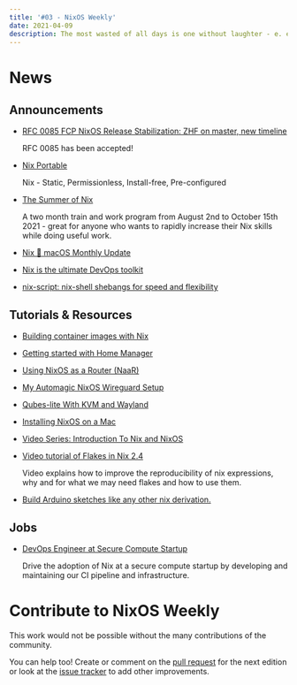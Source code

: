 ```yaml
---
title: '#03 - NixOS Weekly'
date: 2021-04-09
description: The most wasted of all days is one without laughter - e. e. cummings
---
```


# News

## Announcements

- [RFC 0085 FCP NixOS Release Stabilization: ZHF on master, new timeline](https://github.com/NixOS/rfcs/pull/85)

  RFC 0085 has been accepted!

- [Nix Portable](https://github.com/DavHau/nix-portable)

  Nix - Static, Permissionless, Install-free, Pre-configured

- [The Summer of Nix](https://summer.nixos.org/)

  A two month train and work program from August 2nd to October 15th 2021 - great for anyone who wants to rapidly increase their Nix skills while doing useful work.

- [Nix 🖤 macOS Monthly Update](https://discourse.nixos.org/t/nix-macos-monthly/12330)

- [Nix is the ultimate DevOps toolkit](https://tech.channable.com/posts/2021-04-09-nix-is-the-ultimate-devops-toolkit.html)

- [nix-script: nix-shell shebangs for speed and flexibility](https://bytes.zone/posts/nix-script/)

## Tutorials & Resources

- [Building container images with Nix](https://thewagner.net/blog/2021/02/25/building-container-images-with-nix/)

- [Getting started with Home Manager](https://ghedam.at/24353/tutorial-getting-started-with-home-manager-for-nix)

- [Using NixOS as a Router (NaaR)](https://francis.begyn.be/blog/nixos-home-router)

- [My Automagic NixOS Wireguard Setup](https://christine.website/blog/my-wireguard-setup-2021-02-06)

- [Qubes-lite With KVM and Wayland](https://roscidus.com/blog/blog/2021/03/07/qubes-lite-with-kvm-and-wayland/)

- [Installing NixOS on a Mac](https://ihpcafe.ihpapp.com/TodaysNixCoffee)

- [Video Series: Introduction To Nix and NixOS](https://www.youtube.com/watch?v=QKoQ1gKJY5A&list=PL-saUBvIJzOkjAw_vOac75v-x6EzNzZq-)

- [Video tutorial of Flakes in Nix 2.4](https://www.youtube.com/watch?v=98EwejpIJzE&list=PLZmotIJq3yOKew30oT8aEbPUOEKBmNpY1)

  Video explains how to improve the reproducibility of nix expressions, why and for what we may need flakes and how to use them.

- [Build Arduino sketches like any other nix derivation.](https://github.com/boredom101/nixduino)

## Jobs

- [DevOps Engineer at Secure Compute Startup](https://discourse.nixos.org/t/devops-engineer-at-secure-compute-startup/12008)

  Drive the adoption of Nix at a secure compute startup by developing and maintaining our CI pipeline and infrastructure.

# Contribute to NixOS Weekly

This work would not be possible without the many contributions of the community.

You can help too! Create or comment on the [pull request](https://github.com/NixOS/nixos-weekly/pulls)
for the next edition or look at the
[issue tracker](https://github.com/NixOS/nixos-weekly/issues) to add other improvements.
